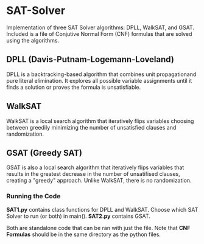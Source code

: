 # SAT-Solver
 Implementation of three SAT Solver algorithms: DPLL, WalkSAT, and GSAT. Included is a file of Conjutive Normal Form (CNF) formulas that are solved using the algorithms.


## DPLL (Davis-Putnam-Logemann-Loveland)
 DPLL is a backtracking-based algorithm that combines unit propagationand pure literal elimination. It explores all possible variable assignments until it finds a solution or proves the formula is unsatisfiable.

## WalkSAT
 WalkSAT is a local search algorithm that iteratively flips variables choosing between greedily minimizing the number of unsatisfied clauses and randomization.

## GSAT (Greedy SAT)
 GSAT is also a local search algorithm that iteratively flips variables that results in the greatest decrease in the number of unsatifised clauses, creating a "greedy" approach. Unlike WalkSAT, there is no randomization.

### Running the Code
**SAT1.py** contains class functions for DPLL and WalkSAT. Choose which SAT Solver to run (or both) in main().
**SAT2.py** contains GSAT.

Both are standalone code that can be ran with just the file. Note that **CNF Formulas** should be in the same directory as the python files.
